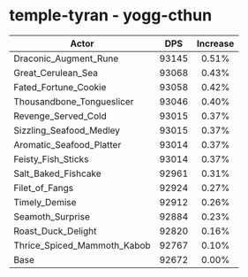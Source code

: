 # temple-tyran - yogg-cthun
| Actor | DPS | Increase |
|---|:---:|:---:|
|Draconic_Augment_Rune|93145|0.51%|
|Great_Cerulean_Sea|93068|0.43%|
|Fated_Fortune_Cookie|93058|0.42%|
|Thousandbone_Tongueslicer|93046|0.40%|
|Revenge_Served_Cold|93015|0.37%|
|Sizzling_Seafood_Medley|93015|0.37%|
|Aromatic_Seafood_Platter|93014|0.37%|
|Feisty_Fish_Sticks|93014|0.37%|
|Salt_Baked_Fishcake|92961|0.31%|
|Filet_of_Fangs|92924|0.27%|
|Timely_Demise|92912|0.26%|
|Seamoth_Surprise|92884|0.23%|
|Roast_Duck_Delight|92820|0.16%|
|Thrice_Spiced_Mammoth_Kabob|92767|0.10%|
|Base|92672|0.00%|
